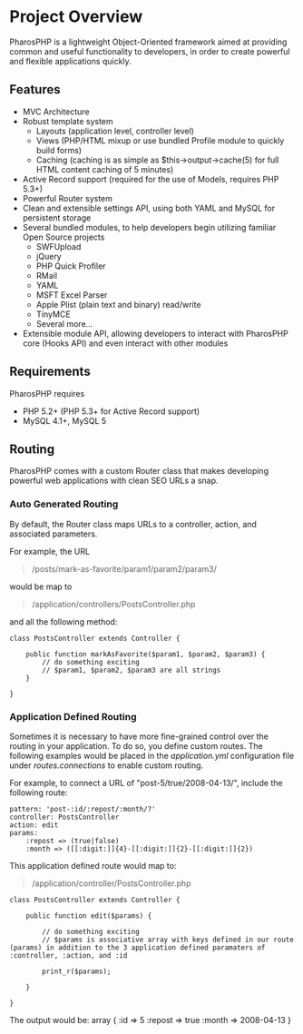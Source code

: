 Project Overview
================

PharosPHP is a lightweight Object-Oriented framework aimed at providing common and useful functionality to developers, in order to create powerful and flexible applications quickly.

Features
--------

- MVC Architecture
- Robust template system
	- Layouts (application level, controller level)
	- Views (PHP/HTML mixup or use bundled Profile module to quickly build forms)
	- Caching (caching is as simple as $this->output->cache(5) for full HTML content caching of 5 minutes)
- Active Record support (required for the use of Models, requires PHP 5.3+)
- Powerful Router system
- Clean and extensible settings API, using both YAML and MySQL for persistent storage
- Several bundled modules, to help developers begin utilizing familiar Open Source projects
	- SWFUpload
	- jQuery
	- PHP Quick Profiler
	- RMail
	- YAML
	- MSFT Excel Parser
	- Apple Plist (plain text and binary) read/write
	- TinyMCE
	- Several more...
- Extensible module API, allowing developers to interact with PharosPHP core (Hooks API) and even interact with other modules

Requirements
------------

PharosPHP requires

- PHP 5.2+ (PHP 5.3+ for Active Record support)
- MySQL 4.1+, MySQL 5


Routing
-------

PharosPHP comes with a custom Router class that makes developing powerful web applications with clean SEO URLs a snap.

### Auto Generated Routing

By default, the Router class maps URLs to a controller, action, and associated parameters.  

For example, the URL 

> /posts/mark-as-favorite/param1/param2/param3/

would be map to 

> /application/controllers/PostsController.php

and all the following method:

	class PostsController extends Controller {
		
		public function markAsFavorite($param1, $param2, $param3) {
			// do something exciting
			// $param1, $param2, $param3 are all strings
		}
		
	}

### Application Defined Routing

Sometimes it is necessary to have more fine-grained control over the routing in your application.  To do so, you define custom routes.  The following examples would be placed in the *application.yml* configuration file under *routes.connections* to enable custom routing.

For example, to connect a URL of "post-5/true/2008-04-13/", include the following route:

	pattern: 'post-:id/:repost/:month/?'
	controller: PostsController
	action: edit
	params: 
		:repost => (true|false)
		:month => ([[:digit:]]{4}-[[:digit:]]{2}-[[:digit:]]{2})
		
This application defined route would map to:

> /application/controller/PostsController.php

	class PostsController extends Controller {
		
		public function edit($params) {
			
			// do something exciting
			// $params is associative array with keys defined in our route (params) in addition to the 3 application defined paramaters of :controller, :action, and :id
			
			print_r($params);			
			
		}
		
	}
	
The output would be:
	array {
		:id => 5
		:repost => true
		:month => 2008-04-13
	}
	
